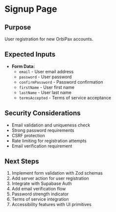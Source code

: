# Signup Page

## Purpose
User registration for new OrbiPax accounts.

## Expected Inputs
- **Form Data:**
  - `email` - User email address
  - `password` - User password
  - `confirmPassword` - Password confirmation
  - `firstName` - User first name
  - `lastName` - User last name
  - `termsAccepted` - Terms of service acceptance

## Security Considerations
- Email validation and uniqueness check
- Strong password requirements
- CSRF protection
- Rate limiting for registration attempts
- Email verification requirement

## Next Steps
1. Implement form validation with Zod schemas
2. Add server action for user registration
3. Integrate with Supabase Auth
4. Add email verification flow
5. Password strength indicator
6. Terms of service integration
7. Accessibility features with UI primitives